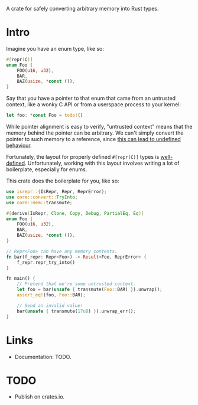 A crate for safely converting arbitrary memory into Rust types.

Intro
=====

Imagine you have an enum type, like so:

```rust
#[repr(C)]
enum Foo {
    FOO(u16, u32),
    BAR,
    BAZ(usize, *const ()),
}
```

Say that you have a pointer to that enum that came from an untrusted context,
like a wonky C API or from a userspace process to your kernel:

```rust
let foo: *const Foo = todo!()
```

While pointer alignment is easy to verify, "untrusted context" means that the
memory behind the pointer can be arbitrary. We can't simply convert the pointer
to such memory to a reference, since [this can lead to undefined
behaviour](https://doc.rust-lang.org/reference/behavior-considered-undefined.html).

Fortunately, the layout for properly defined `#[repr(C)]` types is
[well-defined](https://doc.rust-lang.org/reference/behavior-considered-undefined.html).
Unfortunately, working with this layout involves writing a lot of boilerplate,
especially for enums.

This crate does the boilerplate for you, like so:

```rust
use isrepr::{IsRepr, Repr, ReprError};
use core::convert::TryInto;
use core::mem::transmute;

#[derive(IsRepr, Clone, Copy, Debug, PartialEq, Eq)]
enum Foo {
    FOO(u16, u32),
    BAR,
    BAZ(usize, *const ()),
}

// Repr<Foo> can have any memory contents.
fn bar(f_repr: Repr<Foo>) -> Result<Foo, ReprError> {
    f_repr.repr_try_into()
}

fn main() {
    // Pretend that we're some untrusted context.
    let foo = bar(unsafe { transmute(Foo::BAR) }).unwrap();
    assert_eq!(foo, Foo::BAR);

    // Send an invalid value!
    bar(unsafe { transmute(17u8) }).unwrap_err();
}
```

Links
=====

* Documentation: TODO.

TODO
====

* Publish on crates.io.
